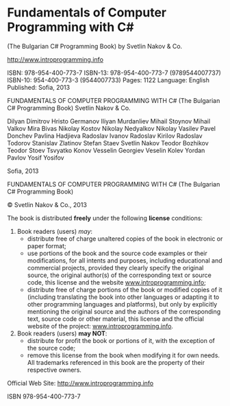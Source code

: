 # Fundamentals of Computer Programming with C#
(The Bulgarian C# Programming Book)
by Svetlin Nakov & Co.

http://www.introprogramming.info 

ISBN: 978-954-400-773-7
ISBN-13: 978-954-400-773-7 (9789544007737)
ISBN-10: 954-400-773-3 (9544007733)
Pages: 1122
Language: English
Published: Sofia, 2013

FUNDAMENTALS OF COMPUTER PROGRAMMING WITH C#
(The Bulgarian C# Programming Book)
Svetlin Nakov & Co.
 
Dilyan Dimitrov
Hristo Germanov
Iliyan Murdanliev
Mihail Stoynov
Mihail Valkov
Mira Bivas
Nikolay Kostov
Nikolay Nedyalkov
Nikolay Vasilev
Pavel Donchev
Pavlina Hadjieva
Radoslav Ivanov
Radoslav Kirilov
Radoslav Todorov
Stanislav Zlatinov
Stefan Staev
Svetlin Nakov
Teodor Bozhikov
Teodor Stoev
Tsvyatko Konov
Vesselin Georgiev
Veselin Kolev
Yordan Pavlov
Yosif Yosifov 

Sofia, 2013

 
FUNDAMENTALS OF COMPUTER PROGRAMMING WITH C#
(The Bulgarian C# Programming Book)

© Svetlin Nakov & Co., 2013

The book is distributed **freely** under the following **license** conditions:
1. Book readers (users) *may*:
    - distribute free of charge unaltered copies of the book in electronic or paper format;
    - use portions of the book and the source code examples or their modifications, for all intents and purposes, including educational and commercial projects, provided they clearly specify the original source, the original author(s) of the corresponding text or source code, this license and the website www.introprogramming.info;
    - distribute free of charge portions of the book or modified copies of it (including translating the book into other languages or adapting it to other programming languages and platforms), but only by explicitly mentioning the original source and the authors of the corresponding text, source code or other material, this license and the official website of the project: www.introprogramming.info.
2. Book readers (users) **may NOT**:
    - distribute for profit the book or portions of it, with the exception of the source code;
    - remove this license from the book when modifying it for own needs.
All trademarks referenced in this book are the property of their respective owners.

Official Web Site:
http://www.introprogramming.info

ISBN 978-954-400-773-7